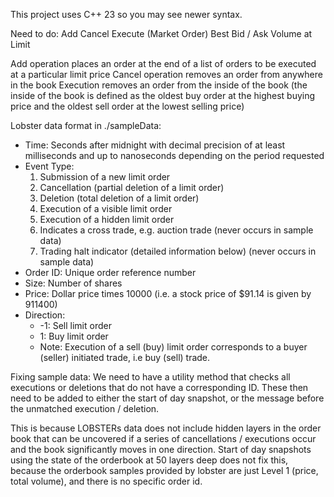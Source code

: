 This project uses C++ 23 so you may see newer syntax.

Need to do:
Add
Cancel
Execute (Market Order)
Best Bid / Ask
Volume at Limit

Add operation places an order at the end of a list of orders to be executed at a particular limit price
Cancel operation removes an order from anywhere in the book
Execution removes an order from the inside of the book (the inside of the book is defined as the oldest buy order at the highest buying price and the oldest sell order at the lowest selling price)

Lobster data format in ./sampleData:

- Time: Seconds after midnight with decimal precision of at least milliseconds and up to nanoseconds depending on the period requested
- Event Type:
  1. Submission of a new limit order
  2. Cancellation (partial deletion of a limit order)
  3. Deletion (total deletion of a limit order)
  4. Execution of a visible limit order
  5. Execution of a hidden limit order
  6. Indicates a cross trade, e.g. auction trade (never occurs in sample data)
  7. Trading halt indicator (detailed information below) (never occurs in sample data)
- Order ID: Unique order reference number
- Size: Number of shares
- Price: Dollar price times 10000 (i.e. a stock price of $91.14 is given by 911400)
- Direction:
  - -1: Sell limit order
  - 1: Buy limit order
  - Note: Execution of a sell (buy) limit order corresponds to a buyer (seller) initiated trade, i.e buy (sell) trade.

Fixing sample data:
We need to have a utility method that checks all executions or deletions that do not have a corresponding ID. These then need to be added to either the start of day snapshot, or the message before the unmatched execution / deletion.

This is because LOBSTERs data does not include hidden layers in the order book that can be uncovered if a series of cancellations / executions occur and the book significantly moves in one direction. Start of day snapshots using the state of the orderbook at 50 layers deep does not fix this, because the orderbook samples provided by lobster are just Level 1 (price, total volume), and there is no specific order id.
